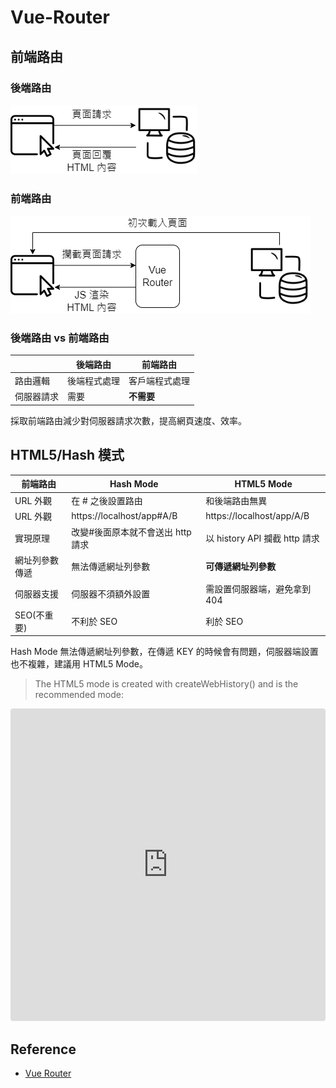 # Vue-Router
## 前端路由
### 後端路由
![](/back-route.png)
### 前端路由
![](/front-route.png)
### 後端路由 vs 前端路由
|            | 後端路由     | 前端路由       |
| ---------- | ------------ | -------------- |
| 路由邏輯   | 後端程式處理 | 客戶端程式處理 |
| 伺服器請求 | 需要         | **不需要**     |

採取前端路由減少對伺服器請求次數，提高網頁速度、效率。

## HTML5/Hash 模式

| 前端路由       | Hash Mode                         | HTML5 Mode                  |
| -------------- | --------------------------------- | ----------------------------- |
| URL 外觀       | 在 # 之後設置路由                 | 和後端路由無異                |
| URL 外觀       | https://localhost/app#A/B         | https://localhost/app/A/B     |
| 實現原理       | 改變#後面原本就不會送出 http 請求 | 以 history API 攔截 http 請求 |
| 網址列參數傳遞 | 無法傳遞網址列參數                | **可傳遞網址列參數**          |
| 伺服器支援     | 伺服器不須額外設置                | 需設置伺服器端，避免拿到 404  |
| SEO(不重要)    | 不利於 SEO                        | 利於 SEO                      |

Hash Mode 無法傳遞網址列參數，在傳遞 KEY 的時候會有問題，伺服器端設置也不複雜，建議用 HTML5 Mode。
> The HTML5 mode is created with createWebHistory() and is the recommended mode:
<iframe src="https://codesandbox.io/embed/vue-router-yv8473?fontsize=14&hidenavigation=1&theme=dark"
     style="width:100%; height:500px; border:0; border-radius: 4px; overflow:hidden;"
     title="vue-router"
     allow="accelerometer; ambient-light-sensor; camera; encrypted-media; geolocation; gyroscope; hid; microphone; midi; payment; usb; vr; xr-spatial-tracking"
     sandbox="allow-forms allow-modals allow-popups allow-presentation allow-same-origin allow-scripts"
   ></iframe>

## Reference
- [Vue Router](https://router.vuejs.org/introduction.html)